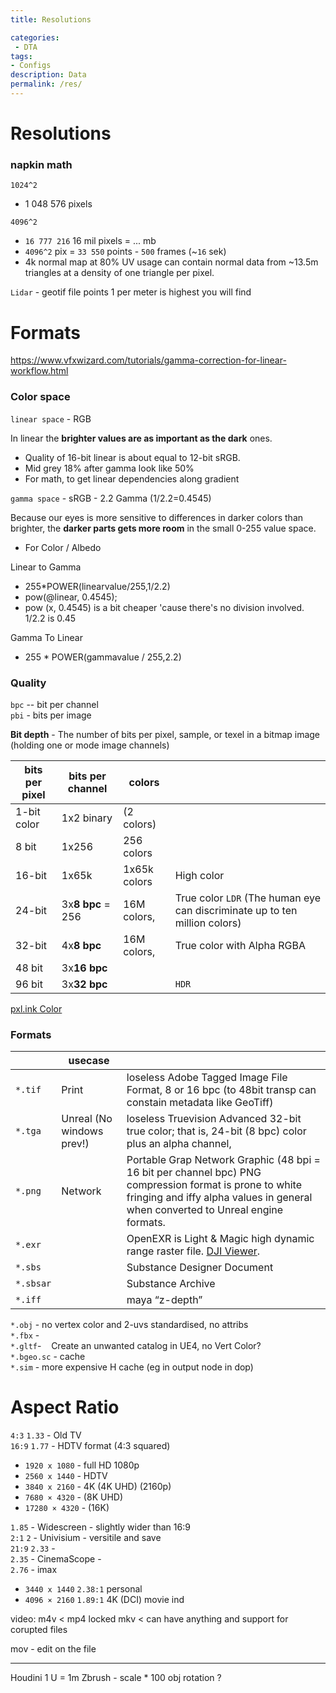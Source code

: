 ```yaml
---
title: Resolutions

categories:
 - DTA
tags:
- Configs
description: Data
permalink: /res/
---
```



# Resolutions
### napkin math   

`1024^2`
- 1 048 576  pixels   

`4096^2`
- `16 777 216` 16 mil pixels   =  ... mb  
- `4096^2` pix = `33 550` points - `500` frames (~`16` sek)
- 4k normal map at 80% UV usage can contain normal data from ~13.5m triangles at a density of one triangle per pixel.

`Lidar` - geotif file points 1 per meter is highest you will find

# Formats


https://www.vfxwizard.com/tutorials/gamma-correction-for-linear-workflow.html

### Color space
`linear space` - RGB     

In linear the **brighter values are as important as the dark** ones.
- Quality of 16-bit linear is about equal to 12-bit sRGB.
- Mid grey 18% after gamma look like 50%
- For math, to get linear dependencies along gradient

`gamma space` - sRGB - 2.2 Gamma    (1/2.2=0.4545)

Because our eyes is more sensitive to differences in darker colors than brighter, the **darker parts gets more room** in the small 0-255 value space.
- For Color / Albedo

Linear to Gamma

- 255*POWER(linearvalue/255,1/2.2)
- pow(@linear, 0.4545);
- pow (x, 0.4545) is a bit cheaper 'cause there's no division involved. 1/2.2 is 0.45

Gamma To Linear
- 255 * POWER(gammavalue / 255,2.2)


### Quality

`bpc` -- bit per channel  
`pbi` - bits per image  

**Bit depth** - The number of bits per pixel, sample, or texel in a bitmap image (holding one or mode image channels)

|bits per pixel|bits per channel|colors | |
|-|-|-|-|
|1-bit color | 1x2 binary |(2 colors)|
|8 bit |1x256| 256 colors |
|16-bit |1x65k|1x65k colors |  High color
|24-bit |3x**8 bpc** = 256 | 16M colors, | True color `LDR`  (The human eye can discriminate up to ten million colors)
|32-bit |4x**8 bpc**| 16M colors, | True color with Alpha RGBA  
|48 bit | 3x**16 bpc** | || RAW
|96 bit | 3x**32 bpc** | | `HDR`

[pxl.ink Color](/color/)

### Formats

| |usecase| |
|-|-|-|
|`*.tif` | Print | loseless Adobe Tagged Image File Format, 8 or 16 bpc (to 48bit  transp can constain metadata like GeoTiff)
|`*.tga` | Unreal (No windows prev!)| loseless Truevision Advanced  32-bit true color; that is, 24-bit (8 bpc) color plus an alpha channel,
|`*.png` |Network| Portable Grap Network Graphic (48 bpi = 16 bit per channel bpc)    PNG compression format is prone to white fringing and iffy alpha values in general when converted to Unreal engine formats.
|`*.exr` || OpenEXR is Light & Magic  high dynamic range raster file. [DJI Viewer](https://darbyjohnston.github.io/DJV/).    
|`*.sbs` || Substance Designer Document     
|`*.sbsar` ||Substance Archive    
|`*.iff`|| maya “z-depth”    


`*.obj` - no vertex color and 2-uvs standardised, no attribs    
`*.fbx` -    
`*.gltf`-    Create an unwanted catalog in UE4, no Vert Color?    
`*.bgeo.sc` - cache    
`*.sim` - more expensive H cache (eg in output node in dop)    


# Aspect Ratio

`4:3` `1.33` - Old TV   
`16:9` `1.77` -  HDTV format (4:3 squared)  
 - `1920 x 1080` - full HD 1080p  
 - `2560 x 1440` - HDTV  
 - `3840 x 2160` - 4K (4K UHD) (2160p)
 - `7680 × 4320` - (8K UHD)
 - `17280 × 4320` - (16K)    

`1.85` - Widescreen - slightly wider than 16:9  
`2:1` `2` - Univisium - versitile and save   
`21:9` `2.33` -  
`2.35` - CinemaScope  -       
`2.76` - imax   

- `3440 x 1440` `2.38:1` personal   
- `4096 × 2160` `1.89:1` 4K (DCI) movie ind   



video:
m4v < mp4 locked
mkv < can have anything and support for corupted files

mov - edit on the file

---

Houdini 1 U = 1m Zbrush - scale * 100  obj rotation ?    
